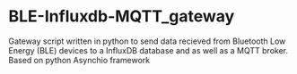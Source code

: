 # BLE-Influxdb-MQTT_gateway
Gateway script written in python to send data recieved from Bluetooth Low Energy (BLE) devices to a InfluxDB database and as well as a MQTT broker. Based on python Asynchio framework
